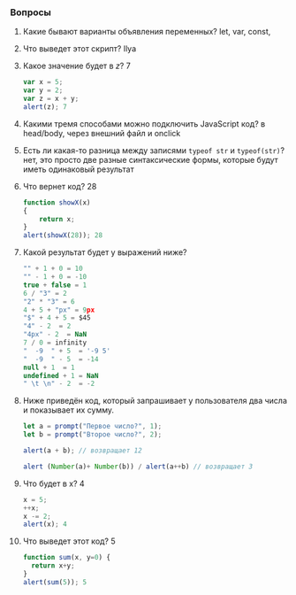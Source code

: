 ### Вопросы

1. Какие бывают варианты объявления переменных? 
let, var, const,
2. Что выведет этот скрипт? Ilya

3. Какое значение будет в *z*? 7
    
    ```jsx
    var x = 5;         
    var y = 2;        
    var z = x + y;
    alert(z); 7
    ```
    
4. Какими тремя способами можно подключить JavaScript код? 
в head/body, через внешний файл и onclick
5. Есть ли какая-то разница между записями `typeof str` и `typeof(str)`? 
нет, это просто две разные синтаксические формы, которые будут иметь одинаковый результат
6. Что вернет код?  28
    
    ```jsx
    function showX(x)
    { 
    	return x;
    }
    alert(showX(28)); 28
    ```
    
7. Какой результат будет у выражений ниже? 
    
    ```jsx
    "" + 1 + 0 = 10
    "" - 1 + 0 = -10
    true + false = 1
    6 / "3" = 2
    "2" * "3" = 6
    4 + 5 + "px" = 9px
    "$" + 4 + 5 = $45
    "4" - 2  = 2
    "4px" - 2  = NaN
    7 / 0 = infinity
    "  -9  " + 5  = '-9 5'
    "  -9  " - 5  = -14
    null + 1  = 1
    undefined + 1 = NaN
    " \t \n" - 2  = -2
    ```
    
8. Ниже приведён код, который запрашивает у пользователя два числа и показывает их сумму.
  
    ```jsx
    let a = prompt("Первое число?", 1);
    let b = prompt("Второе число?", 2);
    
    alert(a + b); // возвращает 12

    alert (Number(a)+ Number(b)) / alert(a++b) // возвращает 3
    ```
    
9. Что будет в x? 4
    
    ```jsx
    x = 5; 
    ++x; 
    x -= 2;
    alert(x); 4
    ```
    
10. Что выведет этот код? 5
    
    ```jsx
    function sum(x, y=0) {
      return x+y;
    } 
    alert(sum(5)); 5
    ```